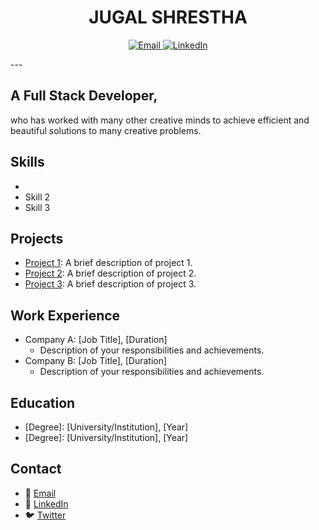 <h1 align="center">JUGAL SHRESTHA</h1>

<p align="center">
  <a href="mailto:jugalnepali@gmail.com">
    <img src="https://img.shields.io/badge/Email-%23D14836.svg?&style=for-the-badge&logo=gmail&logoColor=white" alt="Email">
  </a>
  <a href="https://www.linkedin.com/in/jugal-shrestha-8870b8226/">
    <img src="https://img.shields.io/badge/LinkedIn-%230077B5.svg?&style=for-the-badge&logo=linkedin&logoColor=white" alt="LinkedIn">
  </a>
</p>
---

## A Full Stack Developer,
who has worked with many other creative minds to achieve 
efficient and beautiful solutions to many creative problems.

## Skills

- 
- Skill 2
- Skill 3

## Projects

- [Project 1](link-to-project-1): A brief description of project 1.
- [Project 2](link-to-project-2): A brief description of project 2.
- [Project 3](link-to-project-3): A brief description of project 3.

## Work Experience

- Company A: [Job Title], [Duration]
  - Description of your responsibilities and achievements.
- Company B: [Job Title], [Duration]
  - Description of your responsibilities and achievements.

## Education

- [Degree]: [University/Institution], [Year]
- [Degree]: [University/Institution], [Year]

## Contact

- 📧 [Email](mailto:your-email@example.com)
- 💼 [LinkedIn](https://www.linkedin.com/in/your-username)
- 🐦 [Twitter](https://twitter.com/your-username)
